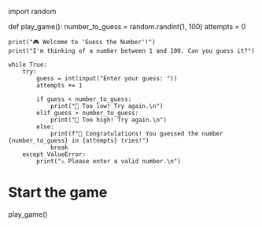 
import random

def play_game():
    number_to_guess = random.randint(1, 100)
    attempts = 0

    print("🎮 Welcome to 'Guess the Number'!")
    print("I'm thinking of a number between 1 and 100. Can you guess it?")

    while True:
        try:
            guess = int(input("Enter your guess: "))
            attempts += 1

            if guess < number_to_guess:
                print("🔻 Too low! Try again.\n")
            elif guess > number_to_guess:
                print("🔺 Too high! Try again.\n")
            else:
                print(f"🎉 Congratulations! You guessed the number {number_to_guess} in {attempts} tries!")
                break
        except ValueError:
            print("⚠️ Please enter a valid number.\n")
# Start the game
play_game()




